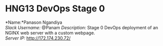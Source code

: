 # HNG13 DevOps Stage 0

*Name:*Panason Ngandiya  
*Slack Username:* @Panam 
*Description:* Stage 0 DevOps deployment of an NGINX web server with a custom webpage.  
*Server IP:* http://172.174.230.72/
